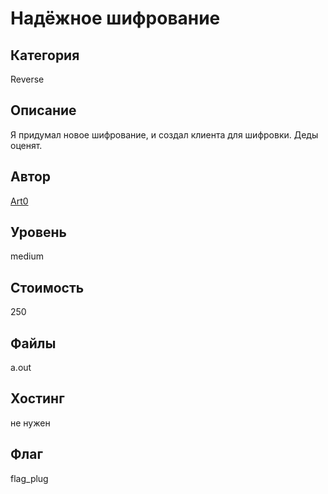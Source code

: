 # Надёжное шифрование


## Категория
Reverse
## Описание
Я придумал новое шифрование, и создал клиента для шифровки. Деды оценят.
## Автор
[Art0](https://t.me/vchabk0)
## Уровень
medium
## Стоимость
250
## Файлы
a.out
## Хостинг
не нужен
## Флаг
flag_plug
